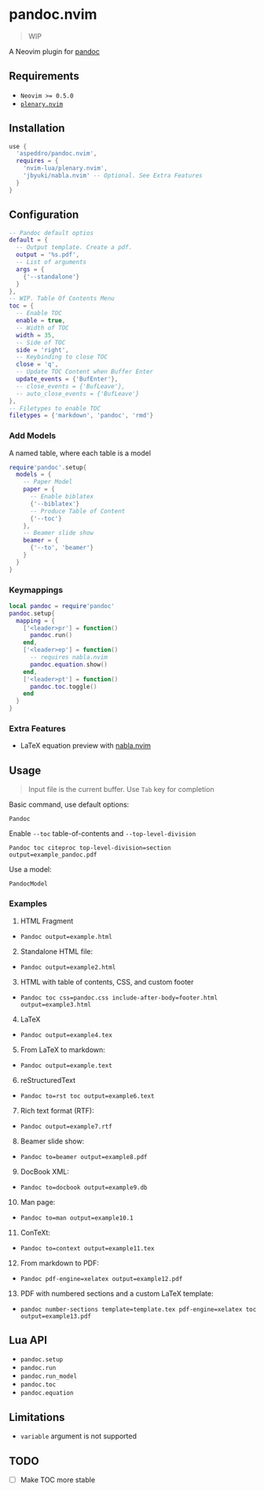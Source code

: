 # pandoc.nvim

> WIP

A Neovim plugin for [pandoc](https://pandoc.org)

## Requirements

- `Neovim >= 0.5.0`
- [`plenary.nvim`](https://github.com/nvim-lua/plenary.nvim)

## Installation

```lua
use {
  'aspeddro/pandoc.nvim',
  requires = {
    'nvim-lua/plenary.nvim',
    'jbyuki/nabla.nvim' -- Optional. See Extra Features
  }
}
```

## Configuration

```lua
-- Pandoc default optios
default = {
  -- Output template. Create a pdf.
  output = '%s.pdf',
  -- List of arguments
  args = {
    {'--standalone'}
  }
},
-- WIP. Table Of Contents Menu
toc = {
  -- Enable TOC
  enable = true,
  -- Width of TOC
  width = 35,
  -- Side of TOC
  side = 'right',
  -- Keybinding to close TOC
  close = 'q',
  -- Update TOC Content when Buffer Enter
  update_events = {'BufEnter'},
  -- close_events = {'BufLeave'},
  -- auto_close_events = {'BufLeave'}
},
-- Filetypes to enable TOC
filetypes = {'markdown', 'pandoc', 'rmd'}
```

### Add Models

A named table, where each table is a model

```lua
require'pandoc'.setup{
  models = {
    -- Paper Model
    paper = {
      -- Enable biblatex
      {'--biblatex'}
      -- Produce Table of Content
      {'--toc'}
    },
    -- Beamer slide show
    beamer = {
      {'--to', 'beamer'}
    }
  }
}
```

### Keymappings

```lua
local pandoc = require'pandoc'
pandoc.setup{
  mapping = {
    ['<leader>pr'] = function()
      pandoc.run()
    end,
    ['<leader>ep'] = function()
      -- requires nabla.nvim
      pandoc.equation.show()
    end,
    ['<leader>pt'] = function()
      pandoc.toc.toggle()
    end
  }
}
```

### Extra Features

- LaTeX equation preview with [nabla.nvim](https://github.com/jbyuki/nabla.nvim/)

## Usage

> Input file is the current buffer. Use `Tab` key for completion

Basic command, use default options:

```
Pandoc
```

Enable `--toc` table-of-contents and `--top-level-division`
```
Pandoc toc citeproc top-level-division=section output=example_pandoc.pdf
```

Use a model:
```
PandocModel
```

### Examples

1. HTML Fragment
  - `Pandoc output=example.html`
2. Standalone HTML file:
  - `Pandoc output=example2.html`
3. HTML with table of contents, CSS, and custom footer
  - `Pandoc toc css=pandoc.css include-after-body=footer.html output=example3.html`
4. LaTeX
  - `Pandoc output=example4.tex`
5. From LaTeX to markdown:
  - `Pandoc output=example.text`
6. reStructuredText
  - `Pandoc to=rst toc output=example6.text`
7. Rich text format (RTF):
  - `Pandoc output=example7.rtf`
8. Beamer slide show:
  - `Pandoc to=beamer output=example8.pdf`
9. DocBook XML:
  - `Pandoc to=docbook output=example9.db`
10. Man page:
  - `Pandoc to=man output=example10.1`
11. ConTeXt:
  - `Pandoc to=context output=example11.tex`
12. From markdown to PDF:
  - `Pandoc pdf-engine=xelatex output=example12.pdf`
13. PDF with numbered sections and a custom LaTeX template:
  - `pandoc number-sections template=template.tex pdf-engine=xelatex toc output=example13.pdf`

## Lua API

- `pandoc.setup`
- `pandoc.run`
- `pandoc.run_model`
- `pandoc.toc`
- `pandoc.equation`

## Limitations

- `variable` argument is not supported

## TODO

- [ ] Make TOC more stable
